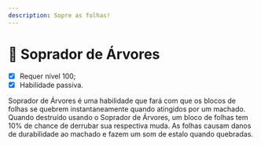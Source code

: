 ```yaml
---
description: Sopre as folhas!
---
```


# 🍃 Soprador de Árvores

* [x] Requer nível 100;
* [x] Habilidade passiva.

Soprador de Árvores é uma habilidade que fará com que os blocos de folhas se quebrem instantaneamente quando atingidos por um machado. Quando destruído usando o Soprador de Árvores, um bloco de folhas tem 10% de chance de derrubar sua respectiva muda. As folhas causam danos de durabilidade ao machado e fazem um som de estalo quando quebradas.
